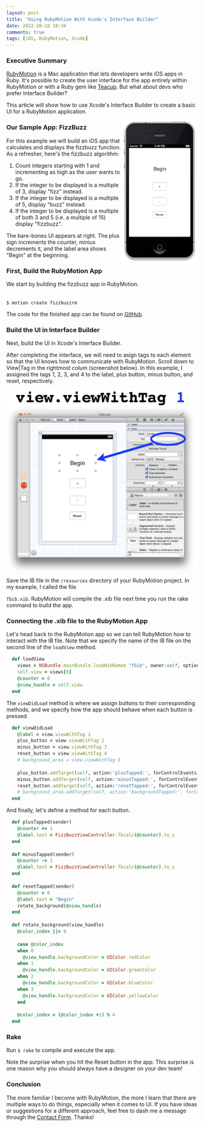 ```yaml
---
layout: post
title: "Using RubyMotion With Xcode's Interface Builder"
date: 2012-10-18 18:34
comments: true
tags: [iOS, RubyMotion, Xcode]
---
```


### Executive Summary
[RubyMotion](http://www.rubymotion.com/) is a Mac application that lets developers write iOS apps in Ruby. It's possible to create the user interface for the app entirely within RubyMotion or with a Ruby gem like [Teacup](https://github.com/rubymotion/teacup). But what about devs who prefer Interface Builder?

This article will show how to use Xcode's Interface Builder to create a basic UI for a RubyMotion application.

<!--more-->

<img src="/assets/fizzbuzzrm.png" width = "200" align = "right" alt="Interface Builder with RubyMotion" title="Interface Builder with RubyMotion">

### Our Sample App: FizzBuzz
For this example we will build an iOS app that calculates and displays the fizzbuzz function. As a refresher, here's the fizzbuzz algorithm:

1. Count integers starting with 1 and incrementing as high as the user wants to go.
2. If the integer to be displayed is a multiple of 3, display "fizz" instead.
3. If the integer to be displayed is a multiple of 5, display "buzz" instead.
4. If the integer to be displayed is a multiple of both 3 and 5 (i.e. a multiple of 15) display "fizzbuzz".

The bare-bones UI appears at right. The plus sign increments the counter, minius decrements it, and the label area shows "Begin" at the beginning.


### First, Build the RubyMotion App
We start by building the fizzbuzz app in RubyMotion.

<code>
$ motion create fizzbuzzrm
</code>

The code for the finished app can be found on [GitHub](http://github.com/rayhightower/fizzbuzzrm).

### Build the UI in Interface Builder
Next, build the UI in Xcode's Interface Builder.

After completing the interface, we will need to asign tags to each element so that the UI knows how to communicate with RubyMotion. Scroll down to View\|Tag in the rightmost colum (screenshot below). In this example, I assigned the tags 1, 2, 3, and 4 to the label, plus button, minus button, and reset, respectively.

<img src="/assets/tag1.png" alt="Interface Builder With RubyMotion" title="Interface Builder with RubyMotion">

Save the IB file in the <code>/resources</code> directory of your RubyMotion project. In my example, I called the file

<code>fbib.xib</code>. RubyMotion will compile the .xib file next time you run the rake command to build the app.

### Connecting the .xib file to the RubyMotion App
Let's head back to the RubyMotion app so we can tell RubyMotion how to interact with the IB file. Note that we specify the name of the IB file on the second line of the <code>loadView</code> method.

~~~ ruby
  def loadView
    views = NSBundle.mainBundle.loadNibNamed "fbib", owner:self, options:nil
    self.view = views[0]
    @counter = 0
    @view_handle = self.view
  end
~~~

The <code>viewDidLoad</code> method is where we assign buttons to their corresponding methods, and we specify how the app should behave when each button is pressed.

~~~ ruby
  def viewDidLoad
    @label = view.viewWithTag 1
    plus_button = view.viewWithTag 2
    minus_button = view.viewWithTag 3
    reset_button = view.viewWithTag 4
    # background_area = view.viewWithTag 5

    plus_button.addTarget(self, action:'plusTapped:', forControlEvents:UIControlEventTouchUpInside)
    minus_button.addTarget(self, action:'minusTapped:', forControlEvents:UIControlEventTouchUpInside)
    reset_button.addTarget(self, action:'resetTapped:', forControlEvents:UIControlEventTouchUpInside)
    # background_area.addTarget(self, action:'backgroundTapped:', forControlEvents:UIControlEventTouchUpInside)
  end
~~~

And finally, let's define a method for each button.

~~~ ruby
  def plusTapped(sender)
    @counter += 1
    @label.text = FizzBuzzViewController.fbcalc(@counter).to_s
  end

  def minusTapped(sender)
    @counter -= 1
    @label.text = FizzBuzzViewController.fbcalc(@counter).to_s
  end

  def resetTapped(sender)
    @counter = 0
    @label.text = "Begin"
    rotate_background(@view_handle)
  end

  def rotate_background(view_handle)
    @color_index ||= 0

    case @color_index
    when 0
      @view_handle.backgroundColor = UIColor.redColor
    when 1
      @view_handle.backgroundColor = UIColor.greenColor
    when 2
      @view_handle.backgroundColor = UIColor.blueColor
    when 3
      @view_handle.backgroundColor = UIColor.yellowColor
    end

    @color_index = (@color_index +1) % 4
  end
~~~

### Rake
Run <code>$ rake</code> to compile and execute the app.

Note the surprise when you hit the Reset button in the app. This surprise is one reason why you should always have a designer on your dev team!

### Conclusion
The more familiar I become with RubyMotion, the more I learn that there are multiple ways to do things, especially when it comes to UI. If you have ideas or suggestions for a different approach, feel free to dash me a message through the <a href="/contact">Contact Form</a>. Thanks!
